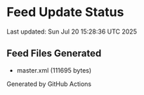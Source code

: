 # Feed Update Status
Last updated: Sun Jul 20 15:28:36 UTC 2025

## Feed Files Generated
- master.xml (111695 bytes)

Generated by GitHub Actions
